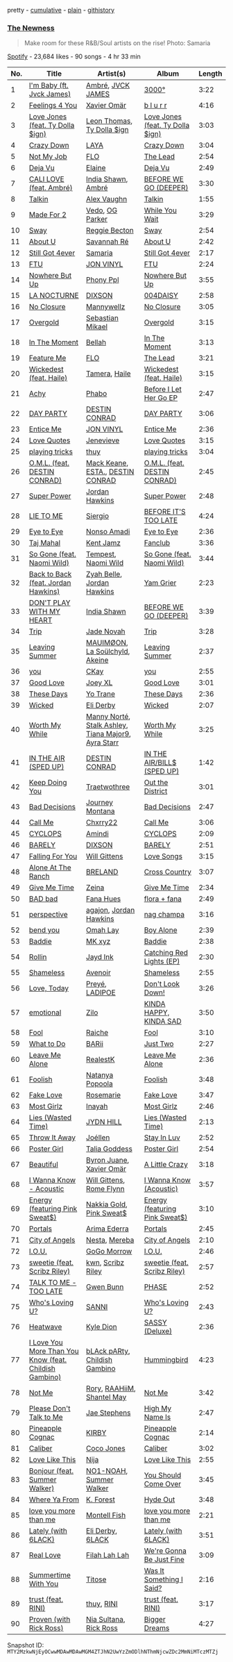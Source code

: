 pretty - [cumulative](/playlists/cumulative/37i9dQZF1DWUbo613Z2iWO.md) - [plain](/playlists/plain/37i9dQZF1DWUbo613Z2iWO) - [githistory](https://github.githistory.xyz/mackorone/spotify-playlist-archive/blob/main/playlists/plain/37i9dQZF1DWUbo613Z2iWO)

### [The Newness](https://open.spotify.com/playlist/37i9dQZF1DWUbo613Z2iWO)

> Make room for these R&B/Soul artists on the rise! Photo: Samaria

[Spotify](https://open.spotify.com/user/spotify) - 23,684 likes - 90 songs - 4 hr 33 min

| No. | Title | Artist(s) | Album | Length |
|---|---|---|---|---|
| 1 | [I'm Baby \(ft\. Jvck James\)](https://open.spotify.com/track/2rZQC2Hwy4sClylYHg2MXI) | [Ambré](https://open.spotify.com/artist/6gj3sMEZYP6IESIptoXnrP), [JVCK JAMES](https://open.spotify.com/artist/0hhGFNFQrdE34ZYR1CaBYN) | [3000°](https://open.spotify.com/album/2phJX6Yo2s6WB7jhLgg9EF) | 3:22 |
| 2 | [Feelings 4 You](https://open.spotify.com/track/5Nv3jw733bI3B5tL1v05nM) | [Xavier Omär](https://open.spotify.com/artist/3UjPnt2nRmw10N58bBeNOg) | [b l u r r](https://open.spotify.com/album/1lKab1olSSCNuFg3f2Jif0) | 4:16 |
| 3 | [Love Jones \(feat\. Ty Dolla $ign\)](https://open.spotify.com/track/1X2Ec2pLTtapRlpECgnGdN) | [Leon Thomas](https://open.spotify.com/artist/0nnBZ8FXWjG9wZgM2cpfeb), [Ty Dolla $ign](https://open.spotify.com/artist/7c0XG5cIJTrrAgEC3ULPiq) | [Love Jones \(feat\. Ty Dolla $ign\)](https://open.spotify.com/album/6aMTYX9iwVfJjqZWypJj8I) | 3:03 |
| 4 | [Crazy Down](https://open.spotify.com/track/3zFmqleGOMgKmkXYZH5WID) | [LAYA](https://open.spotify.com/artist/7JNff2HS8nrk3x0VZ5pT2X) | [Crazy Down](https://open.spotify.com/album/7v64XYcrShDR2SvQiV7mzU) | 3:04 |
| 5 | [Not My Job](https://open.spotify.com/track/6uxNcrFJL76jjkufNmI0xc) | [FLO](https://open.spotify.com/artist/0s4kXsjYeH0S1xRyVGN4NO) | [The Lead](https://open.spotify.com/album/4r7OqXkih4qYvozSZEGYyG) | 2:54 |
| 6 | [Deja Vu](https://open.spotify.com/track/79df3H3WrJheCyH6b6ofYJ) | [Elaine](https://open.spotify.com/artist/5ZkuGe2wkDbeL8JmmhvMOx) | [Deja Vu](https://open.spotify.com/album/2ouodKGDJpiydGV62UyCEc) | 2:49 |
| 7 | [CALI LOVE \(feat\. Ambré\)](https://open.spotify.com/track/697PUOx3HS3gRbe5nCRux3) | [India Shawn](https://open.spotify.com/artist/7g0SC4F149FUX5rKFuSpqL), [Ambré](https://open.spotify.com/artist/6gj3sMEZYP6IESIptoXnrP) | [BEFORE WE GO \(DEEPER\)](https://open.spotify.com/album/1jjRcl74wjmB132Sr5T9YT) | 3:30 |
| 8 | [Talkin](https://open.spotify.com/track/0u1VMv2aVqY1AC9qkCdZUH) | [Alex Vaughn](https://open.spotify.com/artist/24S5IyzXICyGscL4vYshdq) | [Talkin](https://open.spotify.com/album/3nHJDlDfY5j2jTbfyzAmQs) | 1:55 |
| 9 | [Made For 2](https://open.spotify.com/track/0mxezMhQVXJuzdVbVvL6wb) | [Vedo](https://open.spotify.com/artist/3wVXTWabe3viT0jF7DfjOL), [OG Parker](https://open.spotify.com/artist/5hhgghBFkLDdMn93GW4x3I) | [While You Wait](https://open.spotify.com/album/3L0ST7zHUCBnqXGNQmy2TL) | 3:29 |
| 10 | [Sway](https://open.spotify.com/track/5vjfKzxJpDGawFtTq8f4dj) | [Reggie Becton](https://open.spotify.com/artist/6tDysK3IF96GLkAcaSzXfC) | [Sway](https://open.spotify.com/album/7uxnk6j0snMV0K99bWfO4N) | 2:54 |
| 11 | [About U](https://open.spotify.com/track/4bBdFSu4WcfJhWl1EsreVj) | [Savannah Ré](https://open.spotify.com/artist/3qfqqDpGv4XNfa3G0EfP9s) | [About U](https://open.spotify.com/album/48lbAUdEwFZFKWY2y4BfvB) | 2:42 |
| 12 | [Still Got 4ever](https://open.spotify.com/track/0lT3BPJaW1LFCUjpxNHIaq) | [Samaria](https://open.spotify.com/artist/4FreKg40BVDMPRLGeubyku) | [Still Got 4ever](https://open.spotify.com/album/3G3kujnBjUxC2etYtHDto6) | 2:17 |
| 13 | [FTU](https://open.spotify.com/track/2qpLQjX4rSnNJyUJMdHnSA) | [JON VINYL](https://open.spotify.com/artist/6PvScqSJuICxvoA3UDYPmu) | [FTU](https://open.spotify.com/album/2jVFeHlGtvJKQE5dLmCFOu) | 2:24 |
| 14 | [Nowhere But Up](https://open.spotify.com/track/1eSaEAjIt2OOVbvLqtZG6i) | [Phony Ppl](https://open.spotify.com/artist/0oBsnAC3fzYkTHF3bkfNx6) | [Nowhere But Up](https://open.spotify.com/album/1acFeY7OrZMzmCiAnYWmKU) | 3:55 |
| 15 | [LA NOCTURNE](https://open.spotify.com/track/46C0fDpfFVWE4ExACLctZl) | [DIXSON](https://open.spotify.com/artist/61677A13kBwbTfqECI65p8) | [004DAISY](https://open.spotify.com/album/24e0sHcaegLydaqZGRwJ1e) | 2:58 |
| 16 | [No Closure](https://open.spotify.com/track/4d8eyF77ZplwhOSj1rqink) | [Mannywellz](https://open.spotify.com/artist/3fP3g1UvspOUHoeT4QUoLL) | [No Closure](https://open.spotify.com/album/00zNoLWUcrXKUnstmShe6q) | 3:05 |
| 17 | [Overgold](https://open.spotify.com/track/74vzcgYIdZhdyrgZcaVnAy) | [Sebastian Mikael](https://open.spotify.com/artist/4hknFHNFp3UMm2Rbc6Ansf) | [Overgold](https://open.spotify.com/album/5oW0Zsl8PcoaWXEENCIVi6) | 3:15 |
| 18 | [In The Moment](https://open.spotify.com/track/5T7CQ8uxqtIEzZ47zUBnz0) | [Bellah](https://open.spotify.com/artist/6UZk0TOb0uZ1JWa3BW81FQ) | [In The Moment](https://open.spotify.com/album/47jzJC3JouRl3o89fbUrxW) | 3:13 |
| 19 | [Feature Me](https://open.spotify.com/track/1CcorUngVSo7k2GX8GLB53) | [FLO](https://open.spotify.com/artist/0s4kXsjYeH0S1xRyVGN4NO) | [The Lead](https://open.spotify.com/album/04wFsn459A8leDKrydRK56) | 3:21 |
| 20 | [Wickedest \(feat\. Haile\)](https://open.spotify.com/track/4BDCfO09NqfpGM9cbFi9Ef) | [Tamera](https://open.spotify.com/artist/4S68J6bchvHhqHO1Kp8W9X), [Haile](https://open.spotify.com/artist/48Zl8yw6YhIsymNwvNMlnM) | [Wickedest \(feat\. Haile\)](https://open.spotify.com/album/6aVTmJn2zZCjRnTX50aV65) | 3:15 |
| 21 | [Achy](https://open.spotify.com/track/24yW63G9CzOVKm1SRfAXmV) | [Phabo](https://open.spotify.com/artist/5FdZDr2bMbEcnsEKRgO3rn) | [Before I Let Her Go EP](https://open.spotify.com/album/6hAC1PPv2WjG19Mru927Jg) | 2:47 |
| 22 | [DAY PARTY](https://open.spotify.com/track/11MSMTqJHzwI67SXaaCKpi) | [DESTIN CONRAD](https://open.spotify.com/artist/4jwROPSUkTkohLCRiyjiZZ) | [DAY PARTY](https://open.spotify.com/album/5EsYiXCWkKzcUfSsDvIBNG) | 3:06 |
| 23 | [Entice Me](https://open.spotify.com/track/27Pdlv16GJgY0fpzOE36ZE) | [JON VINYL](https://open.spotify.com/artist/6PvScqSJuICxvoA3UDYPmu) | [Entice Me](https://open.spotify.com/album/78GOlXZOeGFibF6M4E7auT) | 2:36 |
| 24 | [Love Quotes](https://open.spotify.com/track/6FnXRfvhQsTbiMaiXb2gff) | [Jenevieve](https://open.spotify.com/artist/0dUYLC7DLjeS8gIh8cz2Pq) | [Love Quotes](https://open.spotify.com/album/5juVweq2A5JD3kkEPTU7zI) | 3:15 |
| 25 | [playing tricks](https://open.spotify.com/track/6zaayoVlfFp5YmQArKWkRG) | [thuy](https://open.spotify.com/artist/3R80OE4RViOWbnuvqh0j8a) | [playing tricks](https://open.spotify.com/album/2qHP34bvPUluFtdG8QRywz) | 3:04 |
| 26 | [O.M.L\. \(feat\. DESTIN CONRAD\)](https://open.spotify.com/track/6ntO3pnXicVNsAhW67BW0S) | [Mack Keane](https://open.spotify.com/artist/7fNI5DhplKeFCErRvzRCVO), [ESTA.](https://open.spotify.com/artist/4KZmpaIhanIo46eaQimtgO), [DESTIN CONRAD](https://open.spotify.com/artist/4jwROPSUkTkohLCRiyjiZZ) | [O.M.L\. \(feat\. DESTIN CONRAD\)](https://open.spotify.com/album/6nKwjfkh8zFW2JQo1FYjq0) | 2:45 |
| 27 | [Super Power](https://open.spotify.com/track/5CFuOXsqU9nUqIc0JRvcKt) | [Jordan Hawkins](https://open.spotify.com/artist/70XiOMiwBAHHspwHrkxlJY) | [Super Power](https://open.spotify.com/album/2CSQKjFjpulrQety6WQncn) | 2:48 |
| 28 | [LIE TO ME](https://open.spotify.com/track/7ASpmYX408cN5tkmjvKTCN) | [Siergio](https://open.spotify.com/artist/6PSc1olsEQHlpmi4MRIBFP) | [BEFORE IT'S TOO LATE](https://open.spotify.com/album/1t43eH5HnqYEtadR8amnr8) | 4:24 |
| 29 | [Eye to Eye](https://open.spotify.com/track/6la2yQPbuFKD6I1vEaS2bz) | [Nonso Amadi](https://open.spotify.com/artist/6pOz4M7D8ENqfLSFvciEuV) | [Eye to Eye](https://open.spotify.com/album/2lqCLCQj0prUEwqEDxRKIy) | 2:36 |
| 30 | [Taj Mahal](https://open.spotify.com/track/5VAxNirVOEJXjY6cWhAcOy) | [Kent Jamz](https://open.spotify.com/artist/4JgGhWEWcKIyT84mknHP2w) | [Fanclub](https://open.spotify.com/album/2aUAe6i5say6qqCczPvoXd) | 3:36 |
| 31 | [So Gone \(feat\. Naomi Wild\)](https://open.spotify.com/track/3wQTTzuD1SkXaKqpZmC0tQ) | [Tempest](https://open.spotify.com/artist/2FBvlvG5TL6SPA2tCLiusa), [Naomi Wild](https://open.spotify.com/artist/5EBlHXi71tDXnFtroEh7Rg) | [So Gone \(feat\. Naomi Wild\)](https://open.spotify.com/album/2C9mU98Ty3lPbQPne7wcse) | 3:44 |
| 32 | [Back to Back \(feat\. Jordan Hawkins\)](https://open.spotify.com/track/0gvG9jO8DdIctLEatJAYq1) | [Zyah Belle](https://open.spotify.com/artist/09q46aTaAsSGoLID49Y6Sx), [Jordan Hawkins](https://open.spotify.com/artist/70XiOMiwBAHHspwHrkxlJY) | [Yam Grier](https://open.spotify.com/album/2KvfsMy0IQ2XRd5Rh7Ur2Q) | 2:23 |
| 33 | [DON'T PLAY WITH MY HEART](https://open.spotify.com/track/71ZpSnBuuHgMdHkZtvahIE) | [India Shawn](https://open.spotify.com/artist/7g0SC4F149FUX5rKFuSpqL) | [BEFORE WE GO \(DEEPER\)](https://open.spotify.com/album/1jjRcl74wjmB132Sr5T9YT) | 3:39 |
| 34 | [Trip](https://open.spotify.com/track/3MPh6fCxLilH9ZJ1sTLBlN) | [Jade Novah](https://open.spotify.com/artist/7HvZ0wFF6TW2kxX8AVVY3K) | [Trip](https://open.spotify.com/album/02J88YmFnbuXmGUpRwpqDW) | 3:28 |
| 35 | [Leaving Summer](https://open.spotify.com/track/5rcpZXk678vSZxMcz8ZGz6) | [MAUIMØON](https://open.spotify.com/artist/6YrLXeCHt4gjrGx6cLCd4b), [La Soülchyld](https://open.spotify.com/artist/22kR1CajfNQ3ZmPcjKATyV), [Akeine](https://open.spotify.com/artist/2RuHphW7LRCASStgHSFmds) | [Leaving Summer](https://open.spotify.com/album/3WXVLlMIZOLqmPkZTJqHWT) | 2:37 |
| 36 | [you](https://open.spotify.com/track/1U2fUzMkgprQoocKlYu3Oj) | [CKay](https://open.spotify.com/artist/048LktY5zMnakWq7PTtFrz) | [you](https://open.spotify.com/album/3R0Vj38qjC04rYeHLDPC2p) | 2:55 |
| 37 | [Good Love](https://open.spotify.com/track/6DzraB0QNT0e3ZjcAMTf3t) | [Joey XL](https://open.spotify.com/artist/0OQOwTGju6MADakqECMNoV) | [Good Love](https://open.spotify.com/album/3Idj13qAmwJNOvF9QPLxUn) | 3:01 |
| 38 | [These Days](https://open.spotify.com/track/3M8Yawi1zXzMDsap14tiMQ) | [Yo Trane](https://open.spotify.com/artist/4W49e48G0gg1pucAN6JiGH) | [These Days](https://open.spotify.com/album/41NnlLfBeiaGZhOJRiPxcg) | 2:36 |
| 39 | [Wicked](https://open.spotify.com/track/3EhGkHOfcJ0ltSDht5vMRg) | [Eli Derby](https://open.spotify.com/artist/6Zyna13TkHdrEc4NFljS9u) | [Wicked](https://open.spotify.com/album/7ohqrhLykiF5AddwBzGdPs) | 2:07 |
| 40 | [Worth My While](https://open.spotify.com/track/61yCjv5bKruUBDmbsls0Pn) | [Manny Norté](https://open.spotify.com/artist/5IZXhE6DcoszTt30hAeJuw), [Stalk Ashley](https://open.spotify.com/artist/6VCt6Dh7TaZF330ZFeNHv5), [Tiana Major9](https://open.spotify.com/artist/1Naqgo0HMRoumRP0e2MXD9), [Ayra Starr](https://open.spotify.com/artist/3ZpEKRjHaHANcpk10u6Ntq) | [Worth My While](https://open.spotify.com/album/4xjs0e8UUcJ7HUWrapvqR5) | 3:25 |
| 41 | [IN THE AIR \(SPED UP\)](https://open.spotify.com/track/5NmLXvwNgcvE6DhJMxyIV6) | [DESTIN CONRAD](https://open.spotify.com/artist/4jwROPSUkTkohLCRiyjiZZ) | [IN THE AIR/BILL$ \(SPED UP\)](https://open.spotify.com/album/7CBAUpy4gg6DkJsNAfBf58) | 1:42 |
| 42 | [Keep Doing You](https://open.spotify.com/track/5eTC1l296etdcgqsDqbTVC) | [Traetwothree](https://open.spotify.com/artist/67cw6GPXHiwsDjFTvAoVfV) | [Out the District](https://open.spotify.com/album/6K7Zvuzr01gWf7YwOMBImO) | 3:01 |
| 43 | [Bad Decisions](https://open.spotify.com/track/3xJphVAHpi2IyWV030jJ6A) | [Journey Montana](https://open.spotify.com/artist/3Cc2VaMxLueacPpXPf4Iyv) | [Bad Decisions](https://open.spotify.com/album/2z5UVuFfqfUTX5sVqxoSkK) | 2:47 |
| 44 | [Call Me](https://open.spotify.com/track/2zBTEnCCnHUn0MnxgqHWm3) | [Chxrry22](https://open.spotify.com/artist/0SVd0yQpJ6xcZ3vTKXUaro) | [Call Me](https://open.spotify.com/album/07tCJvbsdpc1p38iHxcHyb) | 3:06 |
| 45 | [CYCLOPS](https://open.spotify.com/track/08wrYXprFh9EkOQEpYOg4p) | [Amindi](https://open.spotify.com/artist/1xQIR56DxgWYZPUvOLRIua) | [CYCLOPS](https://open.spotify.com/album/0p2Ar5mzLge5fgL0bc0pDm) | 2:09 |
| 46 | [BARELY](https://open.spotify.com/track/2w4GndnzwwoaJRLzRsLkqk) | [DIXSON](https://open.spotify.com/artist/61677A13kBwbTfqECI65p8) | [BARELY](https://open.spotify.com/album/5offuB4rtzWAKoCkAgs4ff) | 2:51 |
| 47 | [Falling For You](https://open.spotify.com/track/0jCbfcLupN9I5ILvNxMGty) | [Will Gittens](https://open.spotify.com/artist/2Guif3r6Ys8lL1H5aGyuh1) | [Love Songs](https://open.spotify.com/album/7tiLiMKiZ34qwvJQiuXfzN) | 3:15 |
| 48 | [Alone At The Ranch](https://open.spotify.com/track/5I5HAt56Y1qpqsNFjKQxia) | [BRELAND](https://open.spotify.com/artist/0C86lmpnwiyLDUiyo4d0P1) | [Cross Country](https://open.spotify.com/album/3I72c7nfxXdDDSPF04opm0) | 3:07 |
| 49 | [Give Me Time](https://open.spotify.com/track/2Dc1QaoJm4RXo4QZXKGIK6) | [Zeina](https://open.spotify.com/artist/2saNOYtb2v8aXMmezcwAiI) | [Give Me Time](https://open.spotify.com/album/0ZRwY48ZOyL2xFE5lRWT3J) | 2:34 |
| 50 | [BAD bad](https://open.spotify.com/track/6wl5IN0HxYpqPJiG9ipWHG) | [Fana Hues](https://open.spotify.com/artist/4yJHrytMK7mqtKsXVGaBNg) | [flora + fana](https://open.spotify.com/album/1FCP81Y40A1EJgRAn70Rk1) | 2:49 |
| 51 | [perspective](https://open.spotify.com/track/4ev0BLLQ7wODYP7JE99tSV) | [agajon](https://open.spotify.com/artist/5ZqhVXS0lKksMwTqFTBY3k), [Jordan Hawkins](https://open.spotify.com/artist/70XiOMiwBAHHspwHrkxlJY) | [nag champa](https://open.spotify.com/album/5l8rGjeehGlrv6nxrRAvkj) | 3:16 |
| 52 | [bend you](https://open.spotify.com/track/4cukkgbgG9P9PKouQ462aV) | [Omah Lay](https://open.spotify.com/artist/5yOvAmpIR7hVxiS6Ls5DPO) | [Boy Alone](https://open.spotify.com/album/5NLjxx8nRy9ooUmgpOvfem) | 2:39 |
| 53 | [Baddie](https://open.spotify.com/track/64cHs4MX20D7ExGWQyZHLd) | [MK xyz](https://open.spotify.com/artist/3vwC5qKVfZGqWAXzwrqCe0) | [Baddie](https://open.spotify.com/album/242NIZnYlcRGtHpD1CH7nd) | 2:38 |
| 54 | [Rollin](https://open.spotify.com/track/6dGxIEg9Cw0F8ayAarlX43) | [Jayd Ink](https://open.spotify.com/artist/6TfJcKCr5hFsYZkq2k1Pac) | [Catching Red Lights \(EP\)](https://open.spotify.com/album/3GBJK7iG5XoASRgXnPIe3k) | 2:30 |
| 55 | [Shameless](https://open.spotify.com/track/2MJlhN2OockKCadeGS4AEP) | [Avenoir](https://open.spotify.com/artist/3Z7onAknzpinUu3KtmgeZb) | [Shameless](https://open.spotify.com/album/1cHm86on0UXY0KepCk1xui) | 2:55 |
| 56 | [Love, Today](https://open.spotify.com/track/1LoCwW6zCCmuLxDU8p06Q8) | [Preyé](https://open.spotify.com/artist/6dbTmlL5brq9B2fkUj2MQD), [LADIPOE](https://open.spotify.com/artist/379IT6Szv0zgnw4xrdu4mu) | [Don't Look Down!](https://open.spotify.com/album/6DEAfTTihu0p1nNkti8Bn0) | 3:26 |
| 57 | [emotional](https://open.spotify.com/track/1BMffJnuEsz31KwwSyjbQv) | [Zilo](https://open.spotify.com/artist/3fcW2V4zOfFm0IsWCJUuzz) | [KINDA HAPPY, KINDA SAD](https://open.spotify.com/album/3nOrmM1aN9RBB9vpwoSEzl) | 3:50 |
| 58 | [Fool](https://open.spotify.com/track/6zr3r5MNP6Fu0dfJcaMxof) | [Raiche](https://open.spotify.com/artist/4yaRDENYr8yAAlEUf23DRI) | [Fool](https://open.spotify.com/album/4YrTWDTEsPnRaJSbbOe3Zp) | 3:10 |
| 59 | [What to Do](https://open.spotify.com/track/62CSQmNkGVUG23BDiisrm8) | [BARii](https://open.spotify.com/artist/4jE5cWGKx0v4EibgRbhZYJ) | [Just Two](https://open.spotify.com/album/0KGn8aKfAO6vSRDfFr6XtU) | 2:27 |
| 60 | [Leave Me Alone](https://open.spotify.com/track/7gbB9Wy6GkDr0dOZvw6ihK) | [RealestK](https://open.spotify.com/artist/35R1B97CfrqKFFI3QBkTDx) | [Leave Me Alone](https://open.spotify.com/album/1jnZuo1cL5ICy4uKci9aHb) | 2:36 |
| 61 | [Foolish](https://open.spotify.com/track/3FmHd3XrPO1zIkPq5QvPj5) | [Natanya Popoola](https://open.spotify.com/artist/4QlEFh3gBGqmboPVc7AwUp) | [Foolish](https://open.spotify.com/album/2HRhfhmcfGOTefEgQgXTdH) | 3:48 |
| 62 | [Fake Love](https://open.spotify.com/track/1iKTbchBdnK8geYA2USn0n) | [Rosemarie](https://open.spotify.com/artist/3Lz0JugHcf9nqKF1Khkhmu) | [Fake Love](https://open.spotify.com/album/5AIm2CIN2dIIlcsdgaAoHe) | 3:47 |
| 63 | [Most Girlz](https://open.spotify.com/track/5w5ztCy71lCOoIWCo7dJss) | [Inayah](https://open.spotify.com/artist/2jomvyAKdqYYimeLl3XcdZ) | [Most Girlz](https://open.spotify.com/album/6fm8dGkZ9EH9euZQnm4Qbb) | 2:46 |
| 64 | [Lies \(Wasted Time\)](https://open.spotify.com/track/38Y4CHGMOOLosrpNm3DKk3) | [JYDN HILL](https://open.spotify.com/artist/0kGGkgl2qYgVzrMKw2KjY2) | [Lies \(Wasted Time\)](https://open.spotify.com/album/4x9ZZ4WojHsGu0tQWJg5qZ) | 2:13 |
| 65 | [Throw It Away](https://open.spotify.com/track/1Khn7WhtkBK8ixeI95Msxx) | [Joéllen](https://open.spotify.com/artist/2y7cvgbbpRXy36T223ujdf) | [Stay In Luv](https://open.spotify.com/album/0Vdk013Q5SZ5OSiBCkxWy5) | 2:52 |
| 66 | [Poster Girl](https://open.spotify.com/track/5cbmKj0MMYHB7Z6VusQpWn) | [Talia Goddess](https://open.spotify.com/artist/4Otn2nALdNCTFUUExiskqw) | [Poster Girl](https://open.spotify.com/album/5YgXXwuwTim607qGUWXbph) | 2:54 |
| 67 | [Beautiful](https://open.spotify.com/track/5tsPiNGuiztScsTjhqEubO) | [Byron Juane](https://open.spotify.com/artist/4UMCjCFEBDWVqw9tTrfxkb), [Xavier Omär](https://open.spotify.com/artist/3UjPnt2nRmw10N58bBeNOg) | [A Little Crazy](https://open.spotify.com/album/0LBh1y6QL1c3ChY53Y3mK0) | 3:18 |
| 68 | [I Wanna Know \- Acoustic](https://open.spotify.com/track/2wQusm1xPyFfduOzej331l) | [Will Gittens](https://open.spotify.com/artist/2Guif3r6Ys8lL1H5aGyuh1), [Rome Flynn](https://open.spotify.com/artist/0NVZSlGEwLGVXItNzyAXmZ) | [I Wanna Know \(Acoustic\)](https://open.spotify.com/album/6RfCAam44Ah2SpoAU0d5bj) | 3:57 |
| 69 | [Energy \(featuring Pink Sweat$\)](https://open.spotify.com/track/2mpcqMEvFFWHaFUprs0wv7) | [Nakkia Gold](https://open.spotify.com/artist/2kPJ3uWBBRjfh0dZNEW7ET), [Pink Sweat$](https://open.spotify.com/artist/1W7FNibLa0O0b572tB2w7t) | [Energy \(featuring Pink Sweat$\)](https://open.spotify.com/album/36N7aZLCMbUr7MHItTQaqC) | 3:10 |
| 70 | [Portals](https://open.spotify.com/track/4XY348mLkMShpnyhhx9UYr) | [Arima Ederra](https://open.spotify.com/artist/0wJIP9Wlhn3aSLLaB31IK3) | [Portals](https://open.spotify.com/album/4gw6B4mV2AebjcFKDGdwc3) | 2:45 |
| 71 | [City of Angels](https://open.spotify.com/track/6dQ2LusAx9Lr7NwkwHkYIC) | [Nesta](https://open.spotify.com/artist/0TWVX68OyQscge2TZzChPx), [Mereba](https://open.spotify.com/artist/294lNTPZfdqyzt8qnxmFiL) | [City of Angels](https://open.spotify.com/album/7LuzVcbZIaIH3MYWo81k2q) | 2:10 |
| 72 | [I.O.U.](https://open.spotify.com/track/39UemJN9cUuOLZE4nVDnYD) | [GoGo Morrow](https://open.spotify.com/artist/5DdULwXLSGsEN2nMNoeaCO) | [I.O.U.](https://open.spotify.com/album/6IiJEA5jKiufcTeqIJ9Irn) | 2:46 |
| 73 | [sweetie \(feat\. Scribz Riley\)](https://open.spotify.com/track/77iUKhwSNgWFkELiAkW7Rq) | [kwn](https://open.spotify.com/artist/2KnhnL8zuqLhIhGk601fsb), [Scribz Riley](https://open.spotify.com/artist/6UJ1HBEJnAZ1aVPlJZPf61) | [sweetie \(feat\. Scribz Riley\)](https://open.spotify.com/album/6wak6Kb9fHaEkNT4MNRWZI) | 2:57 |
| 74 | [TALK TO ME \- TOO LATE](https://open.spotify.com/track/5dBbcUqd5nh5kPKzMotgjr) | [Gwen Bunn](https://open.spotify.com/artist/6dPh96zLnVMZVHnr66WRjg) | [PHASE](https://open.spotify.com/album/5f7lK2rnGTaYR9glkOfauH) | 2:52 |
| 75 | [Who's Loving U?](https://open.spotify.com/track/3WXvkQiB4DHUmb8Y6nPRKL) | [SANNI](https://open.spotify.com/artist/4KbUzTS1NC8GHIe9LkwIPS) | [Who's Loving U?](https://open.spotify.com/album/1MtvJd3KBWHNTgCsrmjs1C) | 2:43 |
| 76 | [Heatwave](https://open.spotify.com/track/1klIcWCcdnwTI3fJlT5pcO) | [Kyle Dion](https://open.spotify.com/artist/5qfkUSH3ip5dD2eEPhjkT3) | [SASSY \(Deluxe\)](https://open.spotify.com/album/51sUPyQRFL5HlwIqQYop4q) | 2:36 |
| 77 | [I Love You More Than You Know \(feat\. Childish Gambino\)](https://open.spotify.com/track/3xfz3yzwXhSQCSvJXoM7fY) | [bLAck pARty](https://open.spotify.com/artist/4C9Tvlt8v7d8R6h98FgdUy), [Childish Gambino](https://open.spotify.com/artist/73sIBHcqh3Z3NyqHKZ7FOL) | [Hummingbird](https://open.spotify.com/album/2apckYBgnWwcXC4e0OV1Vy) | 4:23 |
| 78 | [Not Me](https://open.spotify.com/track/2l1XKxwgWjMVZU4L0IKDUC) | [Rory](https://open.spotify.com/artist/5XJa2DE4NkXH5m4aHzM0i9), [RAAHiiM](https://open.spotify.com/artist/5Bo5WRNdz8ZOSVA6nJs5M9), [Shantel May](https://open.spotify.com/artist/3dLvESWiG5LWozJmdvk6D0) | [Not Me](https://open.spotify.com/album/4eiE9YotL6BXz6MDFuVDqF) | 3:42 |
| 79 | [Please Don't Talk to Me](https://open.spotify.com/track/5VMM25GeSk123NAhOFdcpu) | [Jae Stephens](https://open.spotify.com/artist/4HiLipaDjOwRkhJlk5s1uT) | [High My Name Is](https://open.spotify.com/album/1b9Zonmd4gMhp2BILQ9DiV) | 2:47 |
| 80 | [Pineapple Cognac](https://open.spotify.com/track/6WWBltBaOkJ7qpcNVO4jeV) | [KIRBY](https://open.spotify.com/artist/5lcDGoJUr5WY5bCFAfYbCU) | [Pineapple Cognac](https://open.spotify.com/album/29R9YV27YP2ZZI7P8x58mM) | 2:14 |
| 81 | [Caliber](https://open.spotify.com/track/1Okha0BLoXlC6iXrIWLVFk) | [Coco Jones](https://open.spotify.com/artist/4DHLoiIqFYYFjH09WduvFd) | [Caliber](https://open.spotify.com/album/0zwvnPJUZqs4nlSieXuM8X) | 3:02 |
| 82 | [Love Like This](https://open.spotify.com/track/0E7fWVbBA9NxiU4qgcTeqF) | [Nija](https://open.spotify.com/artist/7f9KxQWD88MZrSY6jc0zoW) | [Love Like This](https://open.spotify.com/album/5tbp7mG9OkS9ChyPFpvyJd) | 2:55 |
| 83 | [Bonjour \(feat\. Summer Walker\)](https://open.spotify.com/track/6kW0nkWiLGEEuEigY2orHw) | [NO1\-NOAH](https://open.spotify.com/artist/5kmRNFOl1XO1JHS76Zoe7j), [Summer Walker](https://open.spotify.com/artist/57LYzLEk2LcFghVwuWbcuS) | [You Should Come Over](https://open.spotify.com/album/6z8HADY94k7HxGJfUy4etZ) | 3:45 |
| 84 | [Where Ya From](https://open.spotify.com/track/74kvijB0vU5BK44QnNb4Gt) | [K\. Forest](https://open.spotify.com/artist/1uaS3ZokV40ZrpzSRhx4Ol) | [Hyde Out](https://open.spotify.com/album/3ChAAathOrBgPaXDJJk5Wy) | 3:48 |
| 85 | [love you more than me](https://open.spotify.com/track/3jc0jdopFsv3dYz5uo8OCr) | [Montell Fish](https://open.spotify.com/artist/5nvWOyAkfNgVLKESq4fOj2) | [love you more than me](https://open.spotify.com/album/5iA8uhhLMIfh8CUu6sJWd6) | 2:21 |
| 86 | [Lately \(with 6LACK\)](https://open.spotify.com/track/6QyNMgB28X9oCdz2rAEnp7) | [Eli Derby](https://open.spotify.com/artist/6Zyna13TkHdrEc4NFljS9u), [6LACK](https://open.spotify.com/artist/4IVAbR2w4JJNJDDRFP3E83) | [Lately \(with 6LACK\)](https://open.spotify.com/album/2WjGKlC8Em8IspICjgXpoU) | 3:51 |
| 87 | [Real Love](https://open.spotify.com/track/1de0B7PogPYdil6GbJNC5y) | [Filah Lah Lah](https://open.spotify.com/artist/0xACKjkY8pqrot7s6da1Sw) | [We're Gonna Be Just Fine](https://open.spotify.com/album/4n0an2l1BBvhFglpv1JTkM) | 3:09 |
| 88 | [Summertime With You](https://open.spotify.com/track/4UsVMpG6N5ZFhTyGZvyBuE) | [Titose](https://open.spotify.com/artist/1GqDQYv81wsGJmzM5LOyF7) | [Was It Something I Said?](https://open.spotify.com/album/3M6SVIRAGFPUmQ6ca3mFOi) | 2:16 |
| 89 | [trust \(feat\. RINI\)](https://open.spotify.com/track/6GJv5FTWGHWgl4uPdpc6O2) | [thuy](https://open.spotify.com/artist/3R80OE4RViOWbnuvqh0j8a), [RINI](https://open.spotify.com/artist/2joIhhX3Feq47H4QXVDOr3) | [trust \(feat\. RINI\)](https://open.spotify.com/album/2p01yIsIKueoaEQ8SKG7Bh) | 3:17 |
| 90 | [Proven \(with Rick Ross\)](https://open.spotify.com/track/1ReSAuZPXUTXYFHIHaLqyG) | [Nia Sultana](https://open.spotify.com/artist/1L8An7RfJbMW7zBy2fE0Tz), [Rick Ross](https://open.spotify.com/artist/1sBkRIssrMs1AbVkOJbc7a) | [Bigger Dreams](https://open.spotify.com/album/7g0ZUn505parZAzW477hHd) | 4:27 |

Snapshot ID: `MTY2MzkwNjEyOCwwMDAwMDAwMGM4ZTJhN2UwYzZmODlhNThmNjcwZDc2MmNiMTczMTZj`
